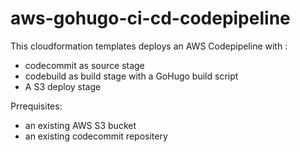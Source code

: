 # aws-gohugo-ci-cd-codepipeline

This cloudformation templates deploys an AWS Codepipeline with :
* codecommit as source stage
* codebuild as build stage with a GoHugo build script
* A S3 deploy stage

Prrequisites:
* an existing AWS S3 bucket
* an existing codecommit repositery
